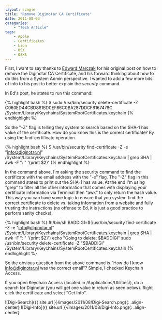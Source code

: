 ```yaml
---
layout: single
title: "Remove Diginotar CA Certificate"
date: 2011-08-03
categories:
    - "Tech Article"
tags:
    - Apple
    - Certificates
    - Lion
    - OSX
    - OSXS
---
```


First, I want to say thanks to [Edward Marczak][radiotope] for his original post on how to remove the Diginotar CA Certificate, and his forward thinking about how to do this from a System Admin perspective. I wanted to add a few more bits of info to his post to better explain the *security* command.

In Ed's post, he states to run this command:

{% highlight bash %}
$ sudo /usr/bin/security delete-certificate -Z C060ED44CBD881BD0EF86C0BA287DDCF8167478C /System/Library/Keychains/SystemRootCertificates.keychain
{% endhighlight %}

So the "-Z" flag is telling they system to search based on the SHA-1 has value of the certificate. How do you know this is the correct certificate? By using the find-certificate operation.

{% highlight bash %}
$ /usr/bin/security find-certificate -Z -e "info@diginotar.nl" /System/Library/Keychains/SystemRootCertificates.keychain | grep SHA | awk -F ": " '{print $2}'
{% endhighlight %}

In the command above, I'm asking the security command to find the certificate with the email address with the "-e" flag. The "-Z" flag in this command states to print out the SHA-1 has value. At the end I'm using "grep" to filter all the other information that comes with displaying your certificate information via Terminal then "awk" to only return the hash value. This way you can have some logic to ensure that you system find the correct certificate to delete vs. taking information from a website and fully trusting the instructions (no offense to Ed, it is just a good practice to perform sanity checks).

{% highlight bash %}
#!/bin/sh
BADDIGI=$(/usr/bin/security find-certificate -Z -e "info@diginotar.nl" /System/Library/Keychains/SystemRootCertificates.keychain | grep SHA | awk -F ": " '{print $2}')
echo "Going to delete: $BADDIGI"
sudo /usr/bin/security delete-certificate -Z "$BADDIGI" /System/Library/Keychains/SystemRootCertificates.keychain
{% endhighlight %}

So the obvious question from the above command is "How do I know info@diginotar.nl was the correct email"? Simple, I checked Keychain Access.

If you open Keychain Access (located in /Applications/Utilities/), do a search for Diginotar (you will get one value in return as seen below). Right click the certificate and select "Get Info".

![Digi-Search]({{ site.url }}/images/2011/08/Digi-Search.png){: .align-center}
![Digi-Info]({{ site.url }}/images/2011/08/Digi-Info.png){: .align-center}

[radiotope]: http://radiotope.com/content/remove-certificate
